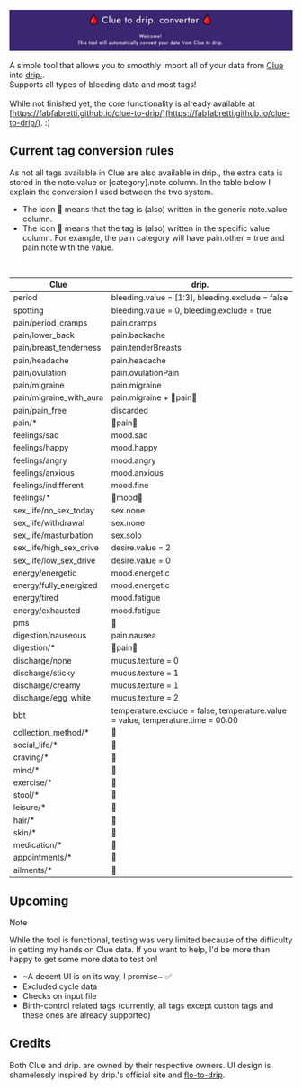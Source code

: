 ![clue to drip.](cover.png)

A simple tool that allows you to smoothly import all of your data from [Clue](https://helloclue.com/) into [drip.](https://bloodyhealth.gitlab.io/index.html). <br>Supports all types of bleeding data and most tags!
<br><br> While not finished yet, the core functionality is already available at [https://fabfabretti.github.io/clue-to-drip/](https://fabfabretti.github.io/clue-to-drip/). :)

## Current tag conversion rules
As not all tags available in Clue are also available in drip., the extra data is stored in the note.value or [category].note column.
In the table below I explain the conversion I used between the two system. 
* The icon 📄 means that the tag is (also) written in the generic note.value column.
* The icon 🔎 means that the tag is (also) written in the specific value column. For example, the pain category will have pain.other = true and pain.note with the value.

<br>

| Clue   |      drip.      |
|----------|-------------|
| period|   bleeding.value = [1:3], bleeding.exclude = false          |
| spotting|bleeding.value = 0, bleeding.exclude = true|
|pain/period_cramps|pain.cramps|
|pain/lower_back|pain.backache|
|pain/breast_tenderness|pain.tenderBreasts|
|pain/headache|pain.headache|
|pain/ovulation|pain.ovulationPain|
|pain/migraine|pain.migraine|
|pain/migraine_with_aura|pain.migraine + 🔎pain🔎|
|pain/pain_free| discarded|
|pain/*|🔎pain🔎|
|feelings/sad|mood.sad|
|feelings/happy|mood.happy|
|feelings/angry|mood.angry|
|feelings/anxious|mood.anxious|
|feelings/indifferent|mood.fine|
|feelings/*|🔎mood🔎|
|sex_life/no_sex_today|sex.none|
|sex_life/withdrawal|sex.none|
|sex_life/masturbation|sex.solo|
|sex_life/high_sex_drive|desire.value = 2|
|sex_life/low_sex_drive|desire.value = 0|
|energy/energetic|mood.energetic|
|energy/fully_energized|mood.energetic|
|energy/tired|mood.fatigue|
|energy/exhausted|mood.fatigue|
|pms|📄|
|digestion/nauseous|pain.nausea|
|digestion/*|🔎pain🔎|
|discharge/none|mucus.texture = 0|
|discharge/sticky|mucus.texture = 1|
|discharge/creamy|mucus.texture = 1|
|discharge/egg_white|mucus.texture = 2|
|bbt|temperature.exclude = false, temperature.value = value, temperature.time = 00:00|
|collection_method/*|📄|
|social_life/*|📄|
|craving/*|📄|
|mind/*|📄|
|exercise/*|📄|
|stool/*|📄|
|leisure/*|📄|
|hair/*|📄|
|skin/*|📄|
|medication/*|📄|
|appointments/*|📄|
|ailments/*|📄|




## Upcoming
> [!NOTE]  
> While the tool is functional, testing was very limited because of the difficulty in getting my hands on Clue data. If you want to help, I'd be more than happy to get some more data to test on!
* ~A decent UI is on its way, I promise~ ✅
* Excluded cycle data
* Checks on input file
* Birth-control related tags (currently, all tags except custon tags and these ones are already supported)

## Credits
Both Clue and drip. are owned by their respective owners. UI design is shamelessly inspired by drip.'s official site and [flo-to-drip](https://github.com/fabfabretti/clue-to-drip).
